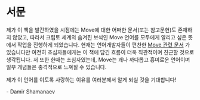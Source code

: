 # 서문

제가 이 책을 발간하였을 시점에는 Move에 대한 어떠한 문서(또는 참고문헌)도 존재하지 않았고, 따라서 크립토 세계의 숨겨진 보석인 Move 언어를 모두에게 알리고 싶은 뜻에서 작업을 진행하게 되었습니다. 현재는 언어개발자들이 편찬한 [Move 관련 문서](https://diem.github.io/move/introduction.html) 가 있습니다만 여전히 초심자들에게는 이 책에 담긴 흐름이 더욱 직관적이며 친근할 것으로 생각됩니다. 저 또한 한때는 초심자였는데, Move는 꽤나 까다롭고 흥미로운 언어이며 일부 개념들은 충격적으로 느껴질 수 있습니다.

제가 이 언어를 이토록 사랑하는 이유를 여러분께서 알게 되실 것을 기대합니다!

\- Damir Shamanaev
